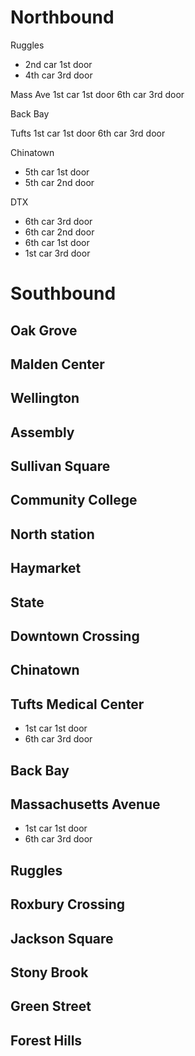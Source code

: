 # Northbound
Ruggles
- 2nd car 1st door
- 4th car 3rd door

Mass Ave
1st car 1st door
6th car 3rd door

Back Bay

Tufts
1st car 1st door
6th car 3rd door

Chinatown
- 5th car 1st door
- 5th car 2nd door

DTX
- 6th car 3rd door
- 6th car 2nd door
- 6th car 1st door
- 1st car 3rd door


# Southbound
## Oak Grove
## Malden Center
## Wellington
## Assembly
## Sullivan Square
## Community College
## North station
## Haymarket
## State
## Downtown Crossing
## Chinatown
## Tufts Medical Center
- 1st car 1st door
- 6th car 3rd door
## Back Bay
## Massachusetts Avenue
- 1st car 1st door
- 6th car 3rd door
## Ruggles
## Roxbury Crossing
## Jackson Square
## Stony Brook
## Green Street
## Forest Hills

